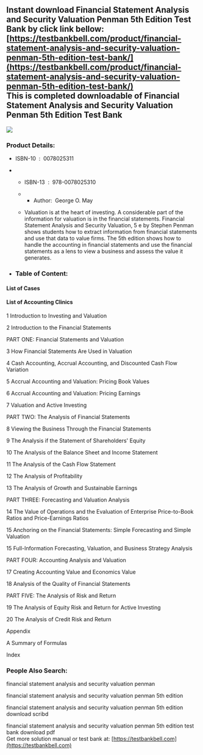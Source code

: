 Instant download **Financial Statement Analysis and Security Valuation Penman 5th Edition Test Bank** by click link bellow:  
[https://testbankbell.com/product/financial-statement-analysis-and-security-valuation-penman-5th-edition-test-bank/](https://testbankbell.com/product/financial-statement-analysis-and-security-valuation-penman-5th-edition-test-bank/)  
This is completed downloadable of Financial Statement Analysis and Security Valuation Penman 5th Edition Test Bank
------------------------------------------------------------------------------------------------------------------


![](https://testbankbell.com/wp-content/uploads/2023/05/financial-statement-analysis-and-security-valuation-penman-5th-tb.jpg)
### Product Details:


* ISBN-10 ‏ : ‎ 0078025311
* * ISBN-13 ‏ : ‎ 978-0078025310
  * * Author:  George O. May
   
  * Valuation is at the heart of investing. A considerable part of the information for valuation is in the financial statements. Financial Statement Analysis and Security Valuation, 5 e by Stephen Penman shows students how to extract information from financial statements and use that data to value firms. The 5th edition shows how to handle the accounting in financial statements and use the financial statements as a lens to view a business and assess the value it generates.
 
* ### Table of Content:

#### List of Cases


#### List of Accounting Clinics


1 Introduction to Investing and Valuation

2 Introduction to the Financial Statements

PART ONE: Financial Statements and Valuation

3 How Financial Statements Are Used in Valuation

4 Cash Accounting, Accrual Accounting, and Discounted Cash Flow Variation

5 Accrual Accounting and Valuation: Pricing Book Values

6 Accrual Accounting and Valuation: Pricing Earnings

7 Valuation and Active Investing

PART TWO: The Analysis of Financial Statements

8 Viewing the Business Through the Financial Statements

9 The Analysis if the Statement of Shareholders' Equity

10 The Analysis of the Balance Sheet and Income Statement

11 The Analysis of the Cash Flow Statement

12 The Analysis of Profitability

13 The Analysis of Growth and Sustainable Earnings

PART THREE: Forecasting and Valuation Analysis

14 The Value of Operations and the Evaluation of Enterprise Price-to-Book Ratios and Price-Earnings Ratios

15 Anchoring on the Financial Statements: Simple Forecasting and Simple Valuation

15 Full-Information Forecasting, Valuation, and Business Strategy Analysis

PART FOUR: Accounting Analysis and Valuation

17 Creating Accounting Value and Economics Value

18 Analysis of the Quality of Financial Statements

PART FIVE: The Analysis of Risk and Return

19 The Analysis of Equity Risk and Return for Active Investing

20 The Analysis of Credit Risk and Return

Appendix

A Summary of Formulas

Index


 ### People Also Search:


 financial statement analysis and security valuation penman

 financial statement analysis and security valuation penman 5th edition

 financial statement analysis and security valuation penman 5th edition download scribd

 financial statement analysis and security valuation penman 5th edition test bank download pdf  
  Get more solution manual or test bank at: [https://testbankbell.com](https://testbankbell.com)
